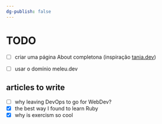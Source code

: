 ```yaml
---
dg-publish: false
---
```


# TODO

- [ ] criar uma página About completona (inspiração [tania.dev](https://tania.dev/me/))
- [ ] usar o domínio meleu.dev


## articles to write

- [ ] why leaving DevOps to go for WebDev?
- [x] the best way I found to learn Ruby
- [x] why is exercism so cool
